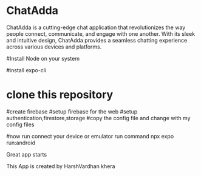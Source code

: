 # ChatAdda
ChatAdda is a cutting-edge chat application that revolutionizes the way people connect, communicate, and engage with one another. With its sleek and intuitive design, ChatAdda provides a seamless chatting experience across various devices and platforms.

 #Install Node on your system

 #install expo-cli 

 # clone this repository

 #create firebase 
 #setup firebase for the web
 #setup authentication,firestore,storage
 #copy the config file and change with my config files 

 #now run connect your device or emulator 
 run command npx expo run:android


 Great app starts


 This App is created by HarshVardhan khera
